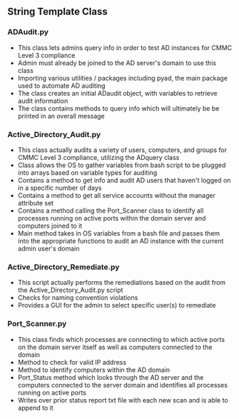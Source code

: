 ## String Template Class

### ADAudit.py 
* This class lets admins query info in order to test AD instances for CMMC Level 3 compliance
* Admin must already be joined to the AD server's domain to use this class
* Importing various utilities / packages including pyad, the main package used to automate AD auditing 
* The class creates an initial ADaudit object, with variables to retrieve audit information
* The class contains methods to query info which will ultimately be be printed in an overall message

### Active_Directory_Audit.py
* This class actually audits a variety of users, computers, and groups for CMMC Level 3 compliance, utilizing the ADquery class
* Class allows the OS to gather variables from bash script to be plugged into arrays based on variable types for auditing
* Contains a method to get info and audit AD users that haven't logged on in a specific number of days
* Contains a method to get all service accounts without the manager attribute set
* Contains a method calling the Port_Scanner class to identify all processes running on active ports within the domain server and computers joined to it
* Main method takes in OS variables from a bash file and passes them into the appropriate functions to audit an AD instance with the current admin user's domain

### Active_Directory_Remediate.py
* This script actually performs the remediations based on the audit from the Active_Directory_Audit.py script
* Checks for naming convention violations
* Provides a GUI for the admin to select specific user(s) to remediate

### Port_Scanner.py
* This class finds which processes are connecting to which active ports on the domain server itself as well as computers connected to the domain
* Method to check for valid IP address
* Method to identify computers within the AD domain
* Port_Status method which looks through the AD server and the computers connected to the server domain and identifies all processes running on active ports
* Writes over prior status report txt file with each new scan and is able to append to it



